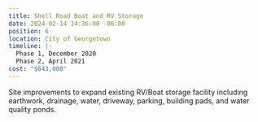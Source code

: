 ```yaml
---
title: Shell Road Boat and RV Storage
date: 2024-02-14 14:36:00 -06:00
position: 6
location: City of Georgetown
timeline: |-
  Phase 1, December 2020
  Phase 2, April 2021
cost: "$643,000"
---
```


Site improvements to expand existing RV/Boat storage facility including earthwork, drainage, water, driveway, parking, building pads, and water quality ponds.